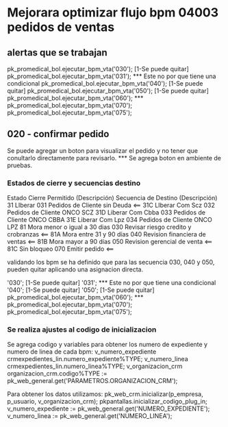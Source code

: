 # Mejorara optimizar flujo bpm 04003 pedidos de ventas

## alertas que se trabajan
pk_promedical_bol.ejecutar_bpm_vta('030');	[1-Se puede quitar]
pk_promedical_bol.ejecutar_bpm_vta('031');   *** Este no por que tiene una condicional
pk_promedical_bol.ejecutar_bpm_vta('040');	[1-Se puede quitar]
pk_promedical_bol.ejecutar_bpm_vta('050');	[1-Se puede quitar]
pk_promedical_bol.ejecutar_bpm_vta('060');	*** 
pk_promedical_bol.ejecutar_bpm_vta('070');
pk_promedical_bol.ejecutar_bpm_vta('075');

## 020 - confirmar pedido
Se puede agregar un boton para visualizar el pedido y no tener que conultarlo directamente para revisarlo.
*** Se agrega boton en ambiente de pruebas.
### Estados de cierre y secuencias destino
Estado Cierre Permitido	 (Descripción)	Secuencia de Destino	 (Descripción)
31		LIberar							031		Pedidos de Cliente sin Deuda  <==
31C		LIberar Com Scz					032		Pedidos de Cliente ONCO SCZ
31D		Liberar Com Cbba				033		Pedidos de Cliente ONCO CBBA
31E		Liberar Com Lpz					034		Pedidos de Cliente ONCO LPZ
81		Mora menor o igual a 30 dias	030		Revisar riesgo credito y crobranzas  <==
81A		Mora entre 31 y 90 días			040		Revision financiera de ventas  <==
81B		Mora mayor a 90 días			050		Revision gerencial de venta  <==
81C		Sin bloqueo						070		Emitir pedido	<==


validando los bpm se ha definido que para las secuencia 030, 040 y 050, pueden quitar aplicando una asignacion directa.


'030';	[1-Se puede quitar]
'031';   *** Este no por que tiene una condicional
'040';	[1-Se puede quitar]
'050';	[1-Se puede quitar]
pk_promedical_bol.ejecutar_bpm_vta('060');	*** 
pk_promedical_bol.ejecutar_bpm_vta('070');
pk_promedical_bol.ejecutar_bpm_vta('075');

### Se realiza ajustes al codigo de inicializacion 
Se agrega codigo y variables para obtener los numero de expediente y numero de linea de cada bpm:
    v_numero_expediente   crmexpedientes_lin.numero_expediente%TYPE;
    v_numero_linea        crmexpedientes_lin.numero_linea%TYPE;
    v_organizacion_crm    organizacion_crm.codigo%TYPE := pk_web_general.get('PARAMETROS.ORGANIZACION_CRM');

Para obtener los datos utilizamos:
    pk_web_crm.inicializar(p_empresa, p_usuario, v_organizacion_crm);
    pkpantallas.inicializar_codigo_plug_in;
    v_numero_expediente := pk_web_general.get('NUMERO_EXPEDIENTE');
    v_numero_linea := pk_web_general.get('NUMERO_LINEA');

